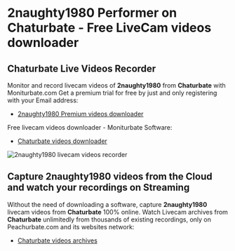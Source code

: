 # 2naughty1980 Performer on Chaturbate - Free LiveCam videos downloader

## Chaturbate Live Videos Recorder

Monitor and record livecam videos of **2naughty1980** from **Chaturbate** with Moniturbate.com
Get a premium trial for free by just and only registering with your Email address:
* [2naughty1980 Premium videos downloader](https://moniturbate.com/request-demo-licence-key.html)

Free livecam videos downloader - Moniturbate Software:
* [Chaturbate videos downloader](https://moniturbate.com/moniturbate-download-software.html)

![2naughty1980 livecam videos recorder](https://peachurnet.com/templates/moniturbate-software.png)


## Capture 2naughty1980 videos from the Cloud and watch your recordings on Streaming

Without the need of downloading a software, capture **2naughty1980** livecam videos from **Chaturbate** 100% online.
Watch Livecam archives from **Chaturbate** unlimitedly from thousands of existing recordings, only on Peachurbate.com and its websites network:
* [Chaturbate videos archives](https://peachurnet.com/)